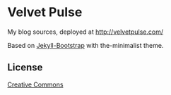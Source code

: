 # Velvet Pulse

My blog sources, deployed at <http://velvetpulse.com/>

Based on [Jekyll-Bootstrap](http://jekyllbootstrap.com) with the-minimalist theme.

## License

[Creative Commons](http://creativecommons.org/licenses/by-nc-sa/3.0/)
